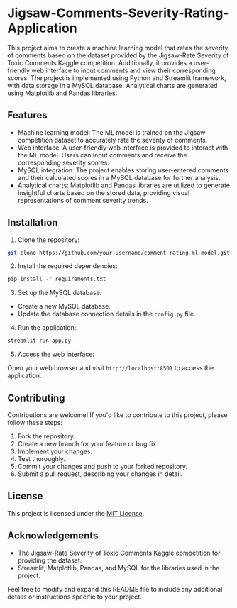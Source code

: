 # Jigsaw-Comments-Severity-Rating-Application

This project aims to create a machine learning model that rates the severity of comments based on the dataset provided by the Jigsaw-Rate Severity of Toxic Comments Kaggle competition. Additionally, it provides a user-friendly web interface to input comments and view their corresponding scores. The project is implemented using Python and Streamlit framework, with data storage in a MySQL database. Analytical charts are generated using Matplotlib and Pandas libraries.

## Features

- Machine learning model: The ML model is trained on the Jigsaw competition dataset to accurately rate the severity of comments.
- Web interface: A user-friendly web interface is provided to interact with the ML model. Users can input comments and receive the corresponding severity scores.
- MySQL integration: The project enables storing user-entered comments and their calculated scores in a MySQL database for further analysis.
- Analytical charts: Matplotlib and Pandas libraries are utilized to generate insightful charts based on the stored data, providing visual representations of comment severity trends.

## Installation

1. Clone the repository:

```bash
git clone https://github.com/your-username/comment-rating-ml-model.git
```

2. Install the required dependencies:

```bash
pip install -r requirements.txt
```

3. Set up the MySQL database:

- Create a new MySQL database.
- Update the database connection details in the `config.py` file.

4. Run the application:

```bash
streamlit run app.py
```

5. Access the web interface:

Open your web browser and visit `http://localhost:8501` to access the application.

## Contributing

Contributions are welcome! If you'd like to contribute to this project, please follow these steps:

1. Fork the repository.
2. Create a new branch for your feature or bug fix.
3. Implement your changes.
4. Test thoroughly.
5. Commit your changes and push to your forked repository.
6. Submit a pull request, describing your changes in detail.

## License

This project is licensed under the [MIT License](LICENSE).

## Acknowledgements

- The Jigsaw-Rate Severity of Toxic Comments Kaggle competition for providing the dataset.
- Streamlit, Matplotlib, Pandas, and MySQL for the libraries used in the project.

Feel free to modify and expand this README file to include any additional details or instructions specific to your project.
